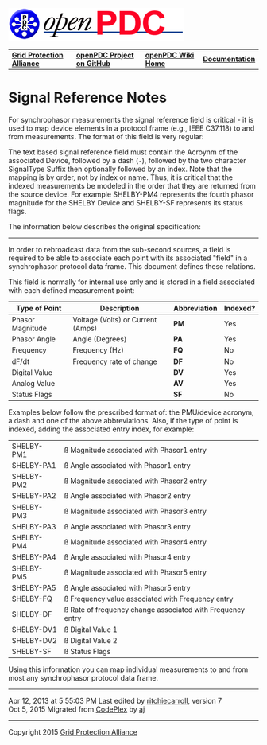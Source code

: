 [![The Open Source Phasor Data Concentrator](openPDC_Logo.png)](openPDC_Home.md)

|   |   |   |   |
|---|---|---|---|
| **[Grid Protection Alliance](http://www.gridprotectionalliance.org)** | **[openPDC Project on GitHub](https://github.com/GridProtectionAlliance/openPDC)** | **[openPDC Wiki Home](openPDC_Home.md)** | **[Documentation](openPDC_Documentation_Home.md)** |

# Signal Reference Notes

For synchrophasor measurements the signal reference field is critical - it is used to map device elements in a protocol frame (e.g., IEEE C37.118) to and from measurements. The format of this field is very regular:

The text based signal reference field must contain the Acroynm of the associated Device, followed by a dash (`-`), followed by the two character SignalType Suffix then optionally followed by an index. Note that the mapping is by order, not by index or name. Thus, it is critical that the indexed measurements be modeled in the order that they are returned from the source device. For example SHELBY-PM4 represents the fourth phasor magnitude for the SHELBY Device and SHELBY-SF represents its status flags.

The information below describes the original specification:

---

In order to rebroadcast data from the sub-second sources, a field is required to be able to associate each point with its associated "field" in a synchrophasor protocol data frame. This document defines these relations.

This field is normally for internal use only and is stored in a field associated with each defined measurement point:

| **Type of Point** | Description | **Abbreviation** | **Indexed?** |
| ----------------- | ----------- | ---------------- | ------------ |
| Phasor Magnitude  | Voltage (Volts) or Current (Amps) | **PM** | Yes |
| Phasor Angle | Angle (Degrees) | **PA** | Yes |
| Frequency | Frequency (Hz) | **FQ** | No |
| dF/dt | Frequency rate of change | **DF** | No |
| Digital Value |    | **DV** | Yes |
| Analog Value |    | **AV** | Yes |
| Status Flags |    | **SF** | No |


Examples below follow the prescribed format of: the PMU/device acronym, a dash and one of the above abbreviations. Also, if the type of point is indexed, adding the associated entry index, for example:

|     |     |
| --- | --- |
| SHELBY-PM1 | ß Magnitude associated with Phasor1 entry |
| SHELBY-PA1 | ß Angle associated with Phasor1 entry |
| SHELBY-PM2 | ß Magnitude associated with Phasor2 entry |
| SHELBY-PA2 | ß Angle associated with Phasor2 entry |
| SHELBY-PM3 | ß Magnitude associated with Phasor3 entry |
| SHELBY-PA3 | ß Angle associated with Phasor3 entry |
| SHELBY-PM4 | ß Magnitude associated with Phasor4 entry |
| SHELBY-PA4 | ß Angle associated with Phasor4 entry |
| SHELBY-PM5 | ß Magnitude associated with Phasor5 entry |
| SHELBY-PA5 | ß Angle associated with Phasor5 entry |
| SHELBY-FQ | ß Frequency value associated with Frequency entry |
| SHELBY-DF | ß Rate of frequency change associated with Frequency entry |
| SHELBY-DV1 | ß Digital Value 1 |
| SHELBY-DV2 | ß Digital Value 2 |
| SHELBY-SF | ß Status Flags |

Using this information you can map individual measurements to and from most any synchrophasor protocol data frame.

---

Apr 12, 2013 at 5:55:03 PM Last edited by [ritchiecarroll](https://github.com/ritchiecarroll), version 7  
Oct 5, 2015 Migrated from [CodePlex](http://openpdc.codeplex.com/wikipage?title=About%20the%20Signal%20Reference) by [aj](https://github.com/ajstadlin)

---

Copyright 2015 [Grid Protection Alliance](http://www.gridprotectionalliance.org)
